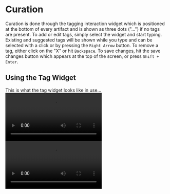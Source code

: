 # Curation

Curation is done through the tagging interaction widget which is positioned at the bottom of every artifact and is shown as three dots ("...") if no tags are present. To add or edit tags, simply select the widget and start typing. Existing and suggested tags will be shown while you type and can be selected with a click or by pressing the `Right Arrow` button. To remove a tag, either click on the "X" or hit `Backspace`. To save changes, hit the save changes button which appears at the top of the screen, or press `Shift + Enter`.

## Using the Tag Widget

This is what the tag widget looks like in use...
![type:video](../assets/videos/tags-mouse.mp4)
![type:video](../assets/videos/tags-keyboard.mp4)
